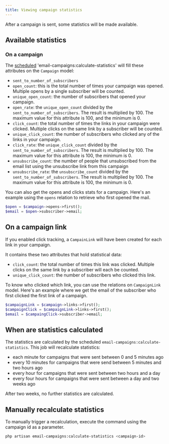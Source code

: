 ```yaml
---
title: Viewing campaign statistics
---
```


After a campaign is sent, some statistics will be made available.

## Available statistics

### On a campaign

The [scheduled](/docs/package/general/installation-and-setup/#schedule-the-calculate-statistics-command) 'email-campaigns:calculate-statistics' will fill these attributes on the `Campaign` model:

- `sent_to_number_of_subscribers`
- `open_count`: this is the total number of times your campaign was opened. Multiple opens by a single subscriber will be counted.
- `unique_open_count`: the number of subscribers that opened your campaign.
- `open_rate`: the `unique_open_count` divided by the `sent_to_number_of_subscribers`. The result is multiplied by 100. The maximum value for this attribute is 100, and the minimum is 0.
- `click_count`: the total number of times the links in your campaign were clicked. Multiple clicks on the same link by a subscriber will be counted.
- `unique_click_count`: the number of subscribers who clicked any of the links in your campaign.
- `click_rate`: the `unique_click_count` divided by the `sent_to_number_of_subscribers`. The result is multiplied by 100. The maximum value for this attribute is 100, the minimum is 0.
- `unsubscribe_count`: the number of people that unsubscribed from the email list using the unsubscribe link from this campaign
- `unsubscribe_rate`: the `unsubscribe_count` divided by the `sent_to_number_of_subscribers`. The result is multiplied by 100. The maximum value for this attribute is 100, the minimum is 0.

You can also get the opens and clicks stats for a campaign. Here's an example using the `opens` relation to retrieve who first opened the mail.

```php
$open = $campaign->opens->first();
$email = $open->subscriber->email;
```

## On a campaign link

If you enabled click tracking, a `CampainLink` will have been created for each link in your campaign.

It contains these two attributes that hold statistical data:

- `click_count`: the total number of times this link was clicked. Multiple clicks on the same link by a subscriber will each be counted.
- `unique_click_count`: the number of subscribers who clicked this link.

To know who clicked which link, you can use the relations on `CampaignLink` model. Here's an example where we get the email of the subscriber who first clicked the first link of a campaign.

```php
$campaignLink = $campaign->links->first();
$campaignClick = $campaignLink->links->first();
$email = $campaingClick->subscriber->email;
```

## When are statistics calculated

The statistics are calculated by the scheduled `email-campaigns:calculate-statistics`. This job will recalculate statistics:

- each minute for campaigns that were sent between 0 and 5 minutes ago
- every 10 minutes for campaigns that were send between 5 minutes and two hours ago
- every hour for campaigns that were sent between two hours and a day
- every four hours for campaigns that were sent between a day and two weeks ago

After two weeks, no further statistics are calculated.

## Manually recalculate statistics

To manually trigger a recalculation, execute the command using the campaign id as a parameter.

```bash
php artisan email-campaigns:calculate-statistics <campaign-id>
```
